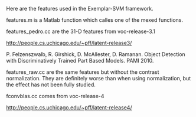 Here are the features used in the Exemplar-SVM framework.

features.m is a Matlab function which calles one of the mexed functions.

features_pedro.cc are the 31-D features from voc-release-3.1

http://people.cs.uchicago.edu/~pff/latent-release3/

P. Felzenszwalb, R. Girshick, D. McAllester, D. Ramanan. Object Detection with Discriminatively Trained Part Based Models. PAMI 2010.

features_raw.cc are the same features but without the contrast normalization.  They are definitely worse than when using normalization, but the effect has not been fully studied.

fconvblas.cc comes from voc-release-4

http://people.cs.uchicago.edu/~pff/latent-release4/
